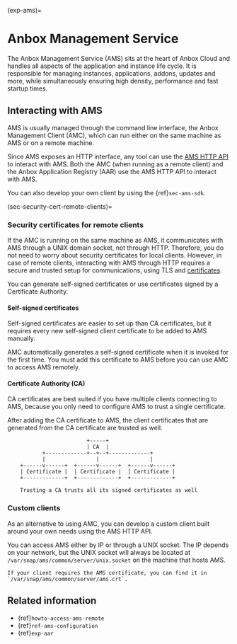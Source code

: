 (exp-ams)=
# Anbox Management Service

The Anbox Management Service (AMS) sits at the heart of Anbox Cloud and handles all aspects of the application and instance life cycle. It is responsible for managing instances, applications, addons, updates and more, while simultaneously ensuring high density, performance and fast startup times.

## Interacting with AMS

AMS is usually managed through the command line interface, the Anbox Management Client (AMC), which can run either on the same machine as AMS or on a remote machine.

Since AMS exposes an HTTP interface, any tool can use the [AMS HTTP API](https://canonical.github.io/anbox-cloud.github.com/latest/ams/) to interact with AMS. Both the AMC (when running as a remote client) and the Anbox Application Registry (AAR) use the AMS HTTP API to interact with AMS.

You can also develop your own client by using the {ref}`sec-ams-sdk`.

(sec-security-cert-remote-clients)=
### Security certificates for remote clients

If the AMC is running on the same machine as AMS, it communicates with AMS through a UNIX domain socket, not through HTTP. Therefore, you do not need to worry about security certificates for local clients. However, in case of remote clients, interacting with AMS through HTTP requires a secure and trusted setup for communications, using TLS and [certificates](https://en.wikipedia.org/wiki/X.509).

You can generate self-signed certificates or use certificates signed by a Certificate Authority.

#### Self-signed certificates

Self-signed certificates are easier to set up than CA certificates, but it requires every new self-signed client certificate to be added to AMS manually.

AMC automatically generates a self-signed certificate when it is invoked for the first time. You must add this certificate to AMS before you can use AMC to access AMS remotely.

#### Certificate Authority (CA)

CA certificates are best suited if you have multiple clients connecting to AMS, because you only need to configure AMS to trust a single certificate.

After adding the CA certificate to AMS, the client certificates that are generated from the CA certificate are trusted as well.

```text
                         +-----+
                         | CA  |
           +-------------+--+--+-------------+
           |                |                |
    +------v------+  +------v------+  +------v------+
    | Certificate |  | Certificate |  | Certificate |
    +-------------+  +-------------+  +-------------+

    Trusting a CA trusts all its signed certificates as well
```

### Custom clients

As an alternative to using AMC, you can develop a custom client built around your own needs using the AMS HTTP API.

You can access AMS either by IP or through a UNIX socket. The IP depends on your network, but the UNIX socket will always be located at `/var/snap/ams/common/server/unix.socket` on the machine that hosts AMS.

```{tip}
If your client requires the AMS certificate, you can find it in `/var/snap/ams/common/server/ams.crt`.
```

## Related information

* {ref}`howto-access-ams-remote`
* {ref}`ref-ams-configuration`
* {ref}`exp-aar`